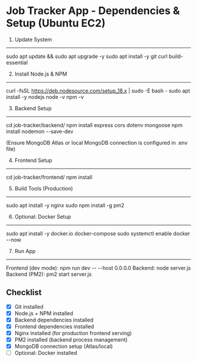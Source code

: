 
Job Tracker App - Dependencies & Setup (Ubuntu EC2)
===================================================

1. Update System
----------------
sudo apt update && sudo apt upgrade -y
sudo apt install -y git curl build-essential

2. Install Node.js & NPM
-------------------------
curl -fsSL https://deb.nodesource.com/setup_18.x | sudo -E bash -
sudo apt install -y nodejs
node -v
npm -v

3. Backend Setup
-----------------
cd job-tracker/backend/
npm install express cors dotenv mongoose
npm install nodemon --save-dev

(Ensure MongoDB Atlas or local MongoDB connection is configured in .env file)

4. Frontend Setup
------------------
cd job-tracker/frontend/
npm install

5. Build Tools (Production)
----------------------------
sudo apt install -y nginx
sudo npm install -g pm2

6. Optional: Docker Setup
--------------------------
sudo apt install -y docker.io docker-compose
sudo systemctl enable docker --now

7. Run App
-----------
Frontend (dev mode): npm run dev -- --host 0.0.0.0
Backend: node server.js
Backend (PM2): pm2 start server.js

Checklist
---------
- [x] Git installed
- [x] Node.js + NPM installed
- [x] Backend dependencies installed
- [x] Frontend dependencies installed
- [x] Nginx installed (for production frontend serving)
- [x] PM2 installed (backend process management)
- [x] MongoDB connection setup (Atlas/local)
- [ ] Optional: Docker installed
